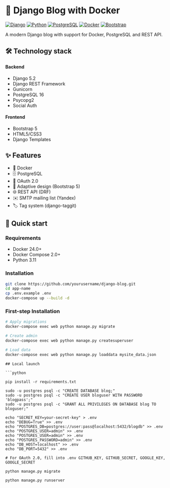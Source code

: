 # 📝 Django Blog with Docker

[![Django](https://img.shields.io/badge/Django-5.2-092E20?logo=django)](https://www.djangoproject.com/)
[![Python](https://img.shields.io/badge/Python-3.11-3776AB?logo=python)](https://python.org)
[![PostgreSQL](https://img.shields.io/badge/PostgreSQL-16-336791?logo=postgresql)](https://www.postgresql.org/)
[![Docker](https://img.shields.io/badge/Docker-24.0-2496ED?logo=docker)](https://www.docker.com/)
[![Bootstrap](https://img.shields.io/badge/Bootstrap-5-7952B3?logo=bootstrap)](https://getbootstrap.com/)

A modern Django blog with support for Docker, PostgreSQL and REST API.

## 🛠 Technology stack
#### Backend
- Django 5.2
- Django REST Framework
- Gunicorn
- PostgreSQL 16
- Psycopg2
- Social Auth

#### Frontend
- Bootstrap 5
- HTML5/CSS3
- Django Templates

## ✨ Features
- 🐳 Docker
- 🗄️ PostgreSQL 
- 🔐 OAuth 2.0
- 📱 Adaptive design (Bootstrap 5)
- 🌐 REST API (DRF)
- ✉️ SMTP mailing list (Yandex)
- 🏷️ Tag system (django-taggit)

## 🚀 Quick start

### Requirements
- Docker 24.0+
- Docker Compose 2.0+
- Python 3.11

### Installation
```bash
git clone https://github.com/yourusername/django-blog.git
cd app-name
cp .env.example .env
docker-compose up --build -d
```

### First-step Installation

```bash
# Apply migrations
docker-compose exec web python manage.py migrate

# Create admin
docker-compose exec web python manage.py createsuperuser

# Load data
docker-compose exec web python manage.py loaddata mysite_data.json
```

```
## Local launch

```python

pip install -r requirements.txt

sudo -u postgres psql -c "CREATE DATABASE blog;"
sudo -u postgres psql -c "CREATE USER bloguser WITH PASSWORD 'blogpass';"
sudo -u postgres psql -c "GRANT ALL PRIVILEGES ON DATABASE blog TO bloguser;"

echo "SECRET_KEY=your-secret-key" > .env
echo "DEBUG=True" >> .env
echo "POSTGRES_DB=postgres://user:pass@localhost:5432/blogdb" >> .env
echo "POSTGRES_USER=admin" >> .env
echo "POSTGRES_USER=admin" >> .env
echo "POSTGRES_PASSWORD=admin" >> .env
echo "DB_HOST=localhost" >> .env
echo "DB_PORT=5432" >> .env

# For OAuth 2.0, fill into .env GITHUB_KEY, GITHUB_SECRET, GOOGLE_KEY, GOOGLE_SECRET 

python manage.py migrate

python manage.py runserver
```
